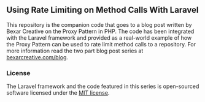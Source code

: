 ## Using Rate Limiting on Method Calls With Laravel

This repository is the companion code that goes to a blog post written by Bexar Creative on the Proxy Pattern in PHP. The code has been integrated with the Laravel framework and provided as a real-world example of how the Proxy Pattern can be used to rate limit method calls to a repository. For more information read the two part blog post series at [bexarcreative.com/blog](https://bexarcreative.com/blog/2015/10/20/using-rate-limiting-on-method-calls-with-laravel-part-1).

### License

The Laravel framework and the code featured in this series is open-sourced software licensed under the [MIT license](http://opensource.org/licenses/MIT).
